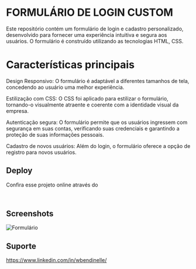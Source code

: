 
# FORMULÁRIO DE LOGIN CUSTOM

Este repositório contém um formulário de login e cadastro personalizado, desenvolvido para fornecer uma experiência intuitiva e segura aos usuários. O formulário é construído utilizando as tecnologias HTML, CSS.

# Características principais
Design Responsivo: O formulário é adaptável a diferentes tamanhos de tela, concedendo ao usuário uma melhor experiência.

Estilização com CSS: O CSS foi aplicado para estilizar o formulário, tornando-o visualmente atraente e coerente com a identidade visual da empresa.

Autenticação segura: O formulário permite que os usuários ingressem com segurança em suas contas, verificando suas credenciais e garantindo a proteção de suas informações pessoais.

Cadastro de novos usuários: Além do login, o formulário oferece a opção de registro para novos usuários.
## Deploy

Confira esse projeto online através do

```bash
  
```


## Screenshots

![Formulário](https://github.com/Bendinelle/PROJETO-FORMULARIO/assets/112999958/32de4914-9f26-4934-a7ab-a497e61d6f9e)


## Suporte

https://www.linkedin.com/in/wbendinelle/

